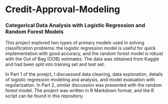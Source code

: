 # Credit-Approval-Modeling
### Categorical Data Analysis with Logistic Regression and Random Forest Models

This project explored two types of primary models used in solving classification problems: the logistic regression model is useful for quick implementation with good accuracy, and the random forest model is robust with the Out of Bag (OOB) estimates. The data was obtained from Kaggle and had been split into training set and test set. 

In Part 1 of the proejct, I discuessed data cleaning, data exploration, details of logistic regression modeling and analysis, and model evaluation with regularization. In Part 2, similar discussion was presented with the random forest model. The project was written in R Markdown format, and the R script can be found in this repository. 
